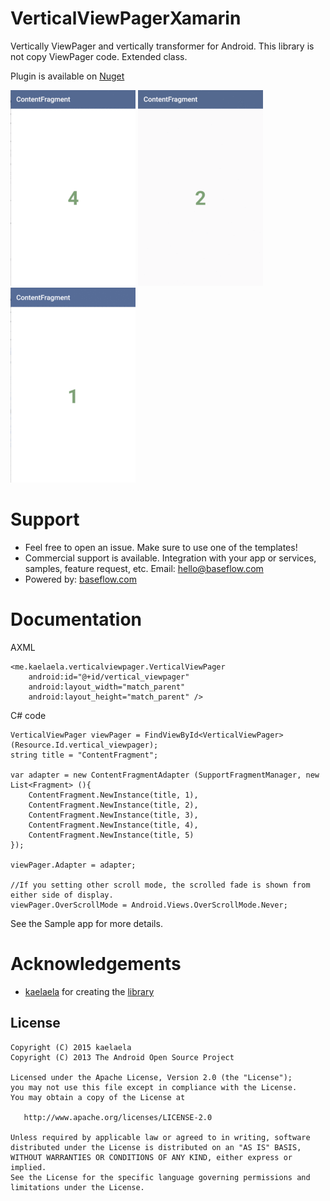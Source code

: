 # VerticalViewPagerXamarin

Vertically ViewPager and vertically transformer for Android.
This library is not copy ViewPager code. Extended class.

Plugin is available on [Nuget](https://www.nuget.org/packages/Xam.Plugins.Android.VerticalViewPagerXamarin/)

![default](art/default.gif) ![zoom_out](art/zoom_out.gif) ![stack](art/stack.gif)

# Support

* Feel free to open an issue. Make sure to use one of the templates!
* Commercial support is available. Integration with your app or services, samples, feature request, etc. Email: [hello@baseflow.com](mailto:hello@baseflow.com)
* Powered by: [baseflow.com](https://baseflow.com)

Documentation
=============

AXML

    <me.kaelaela.verticalviewpager.VerticalViewPager
        android:id="@+id/vertical_viewpager"
        android:layout_width="match_parent"
        android:layout_height="match_parent" />

C# code

    VerticalViewPager viewPager = FindViewById<VerticalViewPager>(Resource.Id.vertical_viewpager);
    string title = "ContentFragment";

    var adapter = new ContentFragmentAdapter (SupportFragmentManager, new List<Fragment> (){ 
        ContentFragment.NewInstance(title, 1),
        ContentFragment.NewInstance(title, 2),
        ContentFragment.NewInstance(title, 3),
        ContentFragment.NewInstance(title, 4),
        ContentFragment.NewInstance(title, 5)
    });

    viewPager.Adapter = adapter;

    //If you setting other scroll mode, the scrolled fade is shown from either side of display.
    viewPager.OverScrollMode = Android.Views.OverScrollMode.Never;

See the Sample app for more details.

Acknowledgements
=======

* [kaelaela](https://github.com/kaelaela) for creating the [library](https://github.com/kaelaela/VerticalViewPager)

License
-------
    Copyright (C) 2015 kaelaela
    Copyright (C) 2013 The Android Open Source Project

    Licensed under the Apache License, Version 2.0 (the "License");
    you may not use this file except in compliance with the License.
    You may obtain a copy of the License at

       http://www.apache.org/licenses/LICENSE-2.0

    Unless required by applicable law or agreed to in writing, software
    distributed under the License is distributed on an "AS IS" BASIS,
    WITHOUT WARRANTIES OR CONDITIONS OF ANY KIND, either express or implied.
    See the License for the specific language governing permissions and
    limitations under the License.
